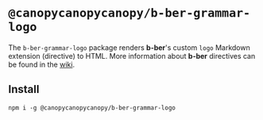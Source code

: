 # `@canopycanopycanopy/b-ber-grammar-logo`

The `b-ber-grammar-logo` package renders **b-ber**'s custom `logo` Markdown extension (directive) to HTML. More information about **b-ber** directives can be found in the [wiki](https://github.com/triplecanopy/b-ber/wiki/all-directives).

## Install

```
npm i -g @canopycanopycanopy/b-ber-grammar-logo
```
